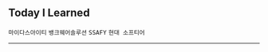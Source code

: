 ## Today I Learned

<code>마이다스아이티</code> <code>뱅크웨어솔루션</code> <code>SSAFY</code> <code>현대 소프티어</code>

---